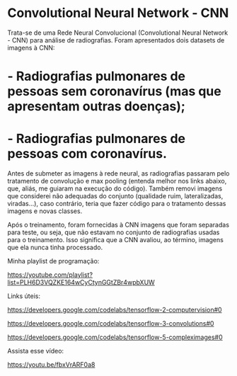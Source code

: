 # Convolutional Neural Network - CNN

Trata-se de uma Rede Neural Convolucional (Convolutional Neural Network - CNN) para análise de radiografias. Foram apresentados dois datasets de imagens à CNN:

# - Radiografias pulmonares de pessoas sem coronavírus (mas que apresentam outras doenças);
# - Radiografias pulmonares de pessoas com coronavírus. 

Antes de submeter as imagens à rede neural, as radiografias passaram pelo tratamento de convolução e max pooling (entenda melhor nos links abaixo, que, aliás, me guiaram na execução do código). Também removi imagens que considerei não adequadas do conjunto (qualidade ruim, lateralizadas, viradas...), caso contrário, teria que fazer código para o tratamento dessas imagens e novas classes.

Após o treinamento, foram fornecidas à CNN imagens que foram separadas para teste, ou seja, que não estavam no conjunto de radiografias usadas para o treinamento. Isso significa que a CNN avaliou, ao término, imagens que ela nunca tinha processado. 

Minha playlist de programação:

https://youtube.com/playlist?list=PLH6D3VQZKE164wCyCtynGGtZBr4wpbXUW

Links úteis:

https://developers.google.com/codelabs/tensorflow-2-computervision#0

https://developers.google.com/codelabs/tensorflow-3-convolutions#0

https://developers.google.com/codelabs/tensorflow-5-compleximages#0

Assista esse vídeo:

https://youtu.be/fbxVrARF0a8

